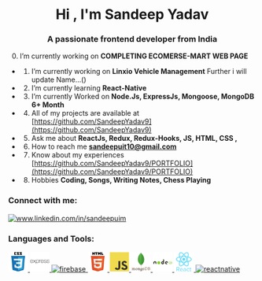 <h1 align="center">Hi , I'm Sandeep Yadav</h1>
<h3 align="center">A passionate frontend developer from India</h3>

0. I’m currently working on **COMPLETING ECOMERSE-MART WEB PAGE** 
- 1. I’m currently working on **Linxio Vehicle Management** Further i will update Name...()

- 2. I’m currently learning **React-Native**

- 3. I’m currently Worked on **Node.Js, ExpressJs, Mongoose, MongoDB 6+ Month**

- 4. All of my projects are available at [https://github.com/SandeepYadav9](https://github.com/SandeepYadav9)

- 5. Ask me about **ReactJs, Redux,  Redux-Hooks,  JS, HTML, CSS ,**

- 6. How to reach me **sandeepuit10@gmail.com**

- 7. Know about my experiences [https://github.com/SandeepYadav9/PORTFOLIO](https://github.com/SandeepYadav9/PORTFOLIO)

- 8. Hobbies **Coding, Songs, Writing Notes, Chess Playing**

<h3 align="left">Connect with me:</h3>
<p align="left">
<a href="https://linkedin.com/in/www.linkedin.com/in/sandeepuim" target="blank"><img align="center" src="https://raw.githubusercontent.com/rahuldkjain/github-profile-readme-generator/master/src/images/icons/Social/linked-in-alt.svg" alt="www.linkedin.com/in/sandeepuim" height="30" width="40" /></a>

</p>

<h3 align="left">Languages and Tools:</h3>
<p align="left"> <a href="https://www.w3schools.com/css/" target="_blank" rel="noreferrer"> <img src="https://raw.githubusercontent.com/devicons/devicon/master/icons/css3/css3-original-wordmark.svg" alt="css3" width="40" height="40"/> </a> <a href="https://expressjs.com" target="_blank" rel="noreferrer"> <img src="https://raw.githubusercontent.com/devicons/devicon/master/icons/express/express-original-wordmark.svg" alt="express" width="40" height="40"/> </a> <a href="https://firebase.google.com/" target="_blank" rel="noreferrer"> <img src="https://www.vectorlogo.zone/logos/firebase/firebase-icon.svg" alt="firebase" width="40" height="40"/> </a> <a href="https://www.w3.org/html/" target="_blank" rel="noreferrer"> <img src="https://raw.githubusercontent.com/devicons/devicon/master/icons/html5/html5-original-wordmark.svg" alt="html5" width="40" height="40"/> </a> <a href="https://developer.mozilla.org/en-US/docs/Web/JavaScript" target="_blank" rel="noreferrer"> <img src="https://raw.githubusercontent.com/devicons/devicon/master/icons/javascript/javascript-original.svg" alt="javascript" width="40" height="40"/> </a> <a href="https://www.mongodb.com/" target="_blank" rel="noreferrer"> <img src="https://raw.githubusercontent.com/devicons/devicon/master/icons/mongodb/mongodb-original-wordmark.svg" alt="mongodb" width="40" height="40"/> </a> <a href="https://nodejs.org" target="_blank" rel="noreferrer"> <img src="https://raw.githubusercontent.com/devicons/devicon/master/icons/nodejs/nodejs-original-wordmark.svg" alt="nodejs" width="40" height="40"/> </a> <a href="https://reactjs.org/" target="_blank" rel="noreferrer"> <img src="https://raw.githubusercontent.com/devicons/devicon/master/icons/react/react-original-wordmark.svg" alt="react" width="40" height="40"/> </a> <a href="https://reactnative.dev/" target="_blank" rel="noreferrer"> <img src="https://reactnative.dev/img/header_logo.svg" alt="reactnative" width="40" height="40"/> </a> </p>
